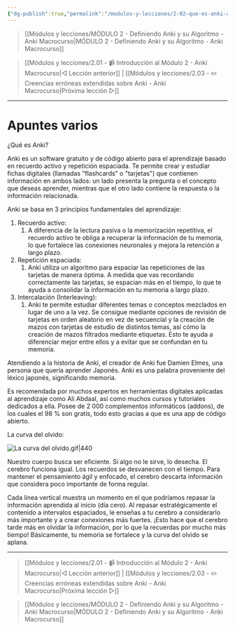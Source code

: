 ```yaml
---
{"dg-publish":true,"permalink":"/modulos-y-lecciones/2-02-que-es-anki-anki-macrocurso/","noteIcon":"","updated":"2024-05-22T13:35:07.981+02:00"}
---
```



> [[Módulos y lecciones/MÓDULO 2 - Definiendo Anki y su Algoritmo - Anki Macrocurso\|MÓDULO 2 - Definiendo Anki y su Algoritmo - Anki Macrocurso]]

> [[Módulos y lecciones/2.01 - 📹 Introducción al Módulo 2 - Anki Macrocurso\|◁ Lección anterior]] | [[Módulos y lecciones/2.03 - ✏️ Creencias erróneas extendidas sobre Anki - Anki Macrocurso\|Próxima lección ▷]]

---

# Apuntes varios
¿Qué es Anki?

Anki es un software gratuito y de código abierto para el aprendizaje basado en recuerdo activo y repetición espaciada. Te permite crear y estudiar fichas digitales (llamadas "flashcards" o "tarjetas") que contienen información en ambos lados: un lado presenta la pregunta o el concepto que deseas aprender, mientras que el otro lado contiene la respuesta o la información relacionada.

Anki se basa en 3 principios fundamentales del aprendizaje:

1. Recuerdo activo:
	1. A diferencia de la lectura pasiva o la memorización repetitiva, el recuerdo activo te obliga a recuperar la información de tu memoria, lo que fortalece las conexiones neuronales y mejora la retención a largo plazo.
2. Repetición espaciada:
	1. Anki utiliza un algoritmo para espaciar las repeticiones de las tarjetas de manera óptima. A medida que vas recordando correctamente las tarjetas, se espacian más en el tiempo, lo que te ayuda a consolidar la información en tu memoria a largo plazo.
3. Intercalación (Interleaving):
	1. Anki te permite estudiar diferentes temas o conceptos mezclados en lugar de uno a la vez. Se consigue mediante opciones de revisión de tarjetas en orden aleatorio en vez de secuencial y la creación de mazos con tarjetas de estudio de distintos temas, así cómo la creación de mazos filtrados mediante etiquetas. Esto te ayuda a diferenciar mejor entre ellos y a evitar que se confundan en tu memoria.

Atendiendo a la historia de Anki, el creador de Anki fue Damien Elmes, una persona que quería aprender Japonés. Anki es una palabra proveniente del léxico japonés, significando memoria.

Es recomendada por muchos expertos en herramientas digitales aplicadas al aprendizaje como Ali Abdaal, así como muchos cursos y tutoriales dedicados a ella. Posee de 2 000 complementos informáticos (addons), de los cuales el 98 % son gratis, todo esto gracias a que es una app de código abierto.


La curva del olvido:

![La curva del olvido.gif|440](/img/user/ANEXOS/La%20curva%20del%20olvido.gif)

Nuestro cuerpo busca ser eficiente. Si algo no le sirve, lo desecha. El cerebro funciona igual. Los recuerdos se desvanecen con el tiempo. Para mantener el pensamiento ágil y enfocado, el cerebro descarta información que considera poco importante de forma regular.

Cada línea vertical muestra un momento en el que podríamos repasar la información aprendida al inicio (día cero). Al repasar estratégicamente el contenido a intervalos espaciados, le enseñas a tu cerebro a considerarlo más importante y a crear conexiones más fuertes. ¡Esto hace que el cerebro tarde más en olvidar la información, por lo que la recuerdas por mucho más tiempo! Básicamente, tu memoria se fortalece y la curva del olvido se aplana.

---

> [[Módulos y lecciones/2.01 - 📹 Introducción al Módulo 2 - Anki Macrocurso\|◁ Lección anterior]] | [[Módulos y lecciones/2.03 - ✏️ Creencias erróneas extendidas sobre Anki - Anki Macrocurso\|Próxima lección ▷]]

> [[Módulos y lecciones/MÓDULO 2 - Definiendo Anki y su Algoritmo - Anki Macrocurso\|MÓDULO 2 - Definiendo Anki y su Algoritmo - Anki Macrocurso]]